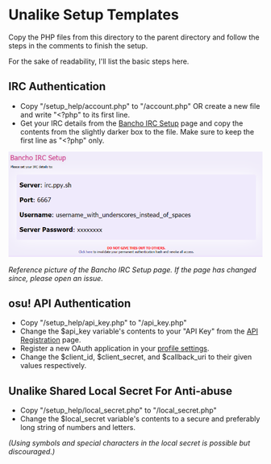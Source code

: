 # Unalike Setup Templates

Copy the PHP files from this directory to the parent directory and follow the steps in the comments to finish the setup.

For the sake of readability, I'll list the basic steps here.

## IRC Authentication

- Copy "/setup_help/account.php" to "/account.php" OR create a new file and write "<?php" to its first line.
- Get your IRC details from the [Bancho IRC Setup][osu-irc-url] page and copy the contents from the slightly darker box to the file. Make sure to keep the first line as "<?php" only.

![irc-details](img/irc_details.png)

*Reference picture of the Bancho IRC Setup page. If the page has changed since, please open an issue.*

## osu! API Authentication

- Copy "/setup_help/api_key.php" to "/api_key.php"
- Change the $api_key variable's contents to your "API Key" from the [API Registration][osu-api-v1-url] page.
- Register a new OAuth application in your [profile settings][osu-api-v2-url].
- Change the $client_id, $client_secret, and $callback_uri to their given values respectively.

## Unalike Shared Local Secret For Anti-abuse

- Copy "/setup_help/local_secret.php" to "/local_secret.php"
- Change the $local_secret variable's contents to a secure and preferably long string of numbers and letters.

*(Using symbols and special characters in the local secret is possible but discouraged.)*


[osu-irc-url]: https://osu.ppy.sh/p/irc
[osu-api-v1-url]: https://osu.ppy.sh/p/api
[osu-api-v2-url]: https://osu.ppy.sh/home/account/edit#new-oauth-application


